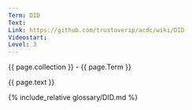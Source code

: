 ```yaml
---
Term: DID
Text: 
Link: https://github.com/trustoverip/acdc/wiki/DID
Videostart: 
Level: 3
---
```


{{ page.collection }} - {{ page.Term }}

   {{ page.text }}

{% include_relative glossary/DID.md %}
